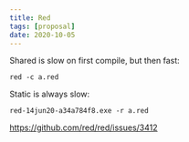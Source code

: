 ```yaml
---
title: Red
tags: [proposal]
date: 2020-10-05
---
```


Shared is slow on first compile, but then fast:

~~~
red -c a.red
~~~

Static is always slow:

~~~
red-14jun20-a34a784f8.exe -r a.red
~~~

<https://github.com/red/red/issues/3412>
